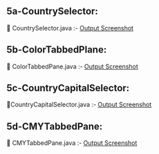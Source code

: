 ## 5a-CountrySelector:

🔗 CountrySelector.java :- [Output Screenshot](https://github.com/lohithrace21/Advanced-java/blob/main/EXP-5_Swing/5a_CountrySelector/Screenshot-5a_CountrySelector.png)
## 5b-ColorTabbedPlane:

🔗 ColorTabbedPane.java :- [Output Screenshot](https://github.com/lohithrace21/Advanced-java/blob/main/EXP-5_Swing/5b_ColorTabbedPane/Screenshot-5b_ColorTabbedPane.png)
## 5c-CountryCapitalSelector:

🔗CountryCapitalSelector.java :- [Output Screenshot](https://github.com/lohithrace21/Advanced-java/blob/main/EXP-5_Swing/5c_CountryCapitalSelector/Screenshot-5c_CountryCapitalSelector.png)
## 5d-CMYTabbedPane:

🔗 CMYTabbedPane.java :- [Output Screenshot](https://github.com/lohithrace21/Advanced-java/blob/main/EXP-5_Swing/5d_CMYTabbedPane/Screenshot-5d_CMYTabbedPane.png)

